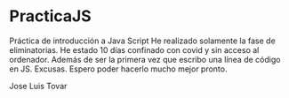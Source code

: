 # PracticaJS
Práctica de introducción a Java Script 
He realizado solamente la fase de eliminatorias. He estado 10 días confinado con covid y sin acceso al ordenador. Además de ser la primera vez que escribo una línea de código en JS. Excusas. Espero poder hacerlo mucho mejor pronto.

Jose Luis Tovar